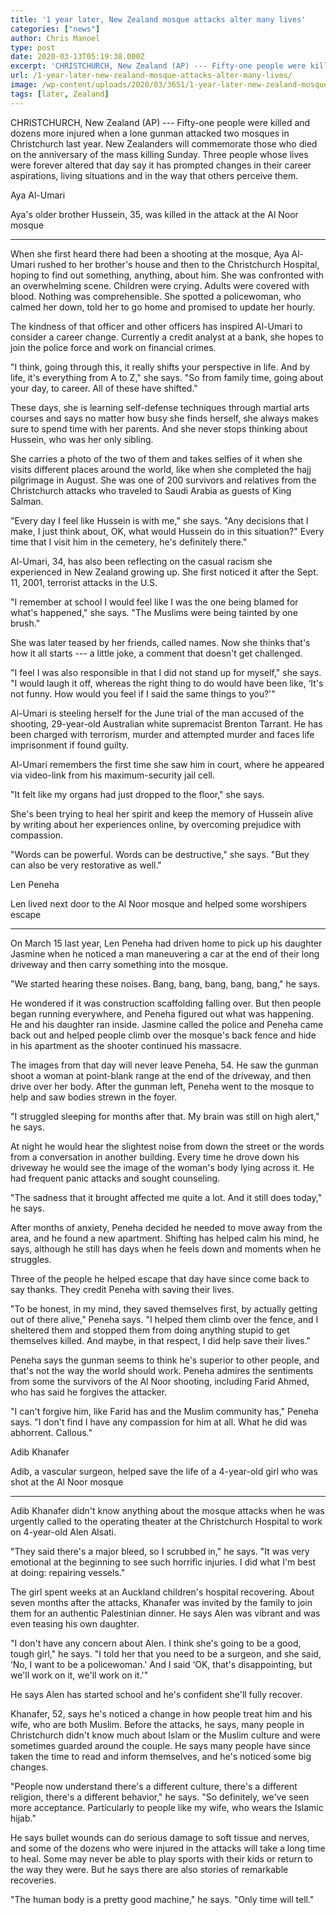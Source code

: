 ```yaml
---
title: '1 year later, New Zealand mosque attacks alter many lives'
categories: ["news"]
author: Chris Manoel
type: post
date: 2020-03-13T05:19:38.000Z
excerpt: 'CHRISTCHURCH, New Zealand (AP) --- Fifty-one people were killed and dozens more injured when a lone gunman attacked two mosques in Christchurch last year. New Zealanders will commemorate those who died on the anniversary of the mass killing Sunday. Three people whose lives were forever altered that day say it has prompted changes in their&hellip;'
url: /1-year-later-new-zealand-mosque-attacks-alter-many-lives/
image: /wp-content/uploads/2020/03/3651/1-year-later-new-zealand-mosque-attacks-alter-many-lives.jpg
tags: [later, Zealand]
---
```


CHRISTCHURCH, New Zealand (AP) --- Fifty-one people were killed and dozens more injured when a lone gunman attacked two mosques in Christchurch last year. New Zealanders will commemorate those who died on the anniversary of the mass killing Sunday. Three people whose lives were forever altered that day say it has prompted changes in their career aspirations, living situations and in the way that others perceive them.

Aya Al-Umari

Aya's older brother Hussein, 35, was killed in the attack at the Al Noor mosque

* * *

When she first heard there had been a shooting at the mosque, Aya Al-Umari rushed to her brother's house and then to the Christchurch Hospital, hoping to find out something, anything, about him. She was confronted with an overwhelming scene. Children were crying. Adults were covered with blood. Nothing was comprehensible. She spotted a policewoman, who calmed her down, told her to go home and promised to update her hourly.

The kindness of that officer and other officers has inspired Al-Umari to consider a career change. Currently a credit analyst at a bank, she hopes to join the police force and work on financial crimes.

"I think, going through this, it really shifts your perspective in life. And by life, it's everything from A to Z," she says. "So from family time, going about your day, to career. All of these have shifted."

These days, she is learning self-defense techniques through martial arts courses and says no matter how busy she finds herself, she always makes sure to spend time with her parents. And she never stops thinking about Hussein, who was her only sibling.

She carries a photo of the two of them and takes selfies of it when she visits different places around the world, like when she completed the hajj pilgrimage in August. She was one of 200 survivors and relatives from the Christchurch attacks who traveled to Saudi Arabia as guests of King Salman.

"Every day I feel like Hussein is with me," she says. "Any decisions that I make, I just think about, OK, what would Hussein do in this situation?" Every time that I visit him in the cemetery, he's definitely there."

Al-Umari, 34, has also been reflecting on the casual racism she experienced in New Zealand growing up. She first noticed it after the Sept. 11, 2001, terrorist attacks in the U.S.

"I remember at school I would feel like I was the one being blamed for what's happened," she says. "The Muslims were being tainted by one brush."

She was later teased by her friends, called names. Now she thinks that's how it all starts --- a little joke, a comment that doesn't get challenged.

"I feel I was also responsible in that I did not stand up for myself," she says. "I would laugh it off, whereas the right thing to do would have been like, ‘It's not funny. How would you feel if I said the same things to you?'"

Al-Umari is steeling herself for the June trial of the man accused of the shooting, 29-year-old Australian white supremacist Brenton Tarrant. He has been charged with terrorism, murder and attempted murder and faces life imprisonment if found guilty.

Al-Umari remembers the first time she saw him in court, where he appeared via video-link from his maximum-security jail cell.

"It felt like my organs had just dropped to the floor," she says.

She's been trying to heal her spirit and keep the memory of Hussein alive by writing about her experiences online, by overcoming prejudice with compassion.

"Words can be powerful. Words can be destructive," she says. "But they can also be very restorative as well."

Len Peneha

Len lived next door to the Al Noor mosque and helped some worshipers escape

* * *

On March 15 last year, Len Peneha had driven home to pick up his daughter Jasmine when he noticed a man maneuvering a car at the end of their long driveway and then carry something into the mosque.

"We started hearing these noises. Bang, bang, bang, bang, bang," he says.

He wondered if it was construction scaffolding falling over. But then people began running everywhere, and Peneha figured out what was happening. He and his daughter ran inside. Jasmine called the police and Peneha came back out and helped people climb over the mosque's back fence and hide in his apartment as the shooter continued his massacre.

The images from that day will never leave Peneha, 54. He saw the gunman shoot a woman at point-blank range at the end of the driveway, and then drive over her body. After the gunman left, Peneha went to the mosque to help and saw bodies strewn in the foyer.

"I struggled sleeping for months after that. My brain was still on high alert," he says.

At night he would hear the slightest noise from down the street or the words from a conversation in another building. Every time he drove down his driveway he would see the image of the woman's body lying across it. He had frequent panic attacks and sought counseling.

"The sadness that it brought affected me quite a lot. And it still does today," he says.

After months of anxiety, Peneha decided he needed to move away from the area, and he found a new apartment. Shifting has helped calm his mind, he says, although he still has days when he feels down and moments when he struggles.

Three of the people he helped escape that day have since come back to say thanks. They credit Peneha with saving their lives.

"To be honest, in my mind, they saved themselves first, by actually getting out of there alive," Peneha says. "I helped them climb over the fence, and I sheltered them and stopped them from doing anything stupid to get themselves killed. And maybe, in that respect, I did help save their lives."

Peneha says the gunman seems to think he's superior to other people, and that's not the way the world should work. Peneha admires the sentiments from some the survivors of the Al Noor shooting, including Farid Ahmed, who has said he forgives the attacker.

"I can't forgive him, like Farid has and the Muslim community has," Peneha says. "I don't find I have any compassion for him at all. What he did was abhorrent. Callous."

Adib Khanafer

Adib, a vascular surgeon, helped save the life of a 4-year-old girl who was shot at the Al Noor mosque

* * *

Adib Khanafer didn't know anything about the mosque attacks when he was urgently called to the operating theater at the Christchurch Hospital to work on 4-year-old Alen Alsati.

"They said there's a major bleed, so I scrubbed in," he says. "It was very emotional at the beginning to see such horrific injuries. I did what I'm best at doing: repairing vessels."

The girl spent weeks at an Auckland children's hospital recovering. About seven months after the attacks, Khanafer was invited by the family to join them for an authentic Palestinian dinner. He says Alen was vibrant and was even teasing his own daughter.

"I don't have any concern about Alen. I think she's going to be a good, tough girl," he says. "I told her that you need to be a surgeon, and she said, ‘No, I want to be a policewoman.' And I said ‘OK, that's disappointing, but we'll work on it, we'll work on it.'"

He says Alen has started school and he's confident she'll fully recover.

Khanafer, 52, says he's noticed a change in how people treat him and his wife, who are both Muslim. Before the attacks, he says, many people in Christchurch didn't know much about Islam or the Muslim culture and were sometimes guarded around the couple. He says many people have since taken the time to read and inform themselves, and he's noticed some big changes.

"People now understand there's a different culture, there's a different religion, there's a different behavior," he says. "So definitely, we've seen more acceptance. Particularly to people like my wife, who wears the Islamic hijab."

He says bullet wounds can do serious damage to soft tissue and nerves, and some of the dozens who were injured in the attacks will take a long time to heal. Some may never be able to play sports with their kids or return to the way they were. But he says there are also stories of remarkable recoveries.

"The human body is a pretty good machine," he says. "Only time will tell."
